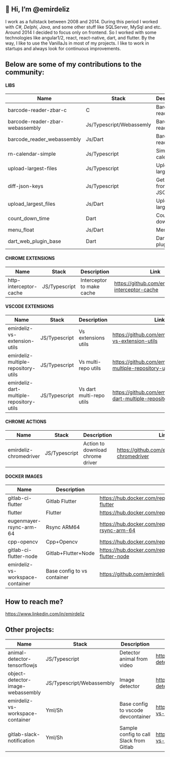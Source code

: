 ## 👋 Hi, I’m @emirdeliz

I work as a fullstack between 2008 and 2014. During this period I worked with *C#, Delphi, Java*, and some other stuff like SQLServer, MySql and etc. Around 2014 I decided to focus only on frontend. So I worked with some technologies like angular1/2, react, react-native, dart, and flutter. By the way, I like to use the VanillaJs in most of my projects. I like to work in startups and always look for continuous improvements.

## Below are some of my contributions to the community:

#### LIBS

| **Name**                        | **Stack**                | **Description**                    | **Link**                                              |
| ------------------------------- | ------------------------ | ---------------------------------- | ----------------------------------------------------- |
| barcode-reader-zbar-c           | C                        | Barcode reader             | https://github.com/emirdeliz/barcode-reader-zbar-c            |
| barcode-reader-zbar-webassembly | Js/Typescript/Webassemly | Barcode reader             | https://www.npmjs.com/package/barcode-reader-zbar-webassembly |
| barcode_reader_webassembly      | Js/Dart                  | Barcode reader             | https://pub.dev/packages/barcode_reader_webassembly           |
| rn-calendar-simple              | Js/Typescript            | Simple calendar            | https://www.npmjs.com/package/rn-calendar-simple              |
| upload-largest-files            | Js/Typescript            | Upload large files         | https://www.npmjs.com/package/upload-largest-files            |
| diff-json-keys                  | Js/Typescript            | Get the diff from two JSON | https://www.npmjs.com/package/diff-json-keys                  |
| upload_largest_files            | Js/Dart                  | Upload large files         | https://pub.dev/packages/upload_largest_files                 |
| count_down_time                 | Dart                     | Count-down timer           | https://pub.dev/packages/count_down_time                      |
| menu_float                      | Js/Dart                  | Menu float                 | https://pub.dev/packages/menu_float                           |
| dart_web_plugin_base            | Dart                     | Dart web plugin base       | https://pub.dev/packages/dart_web_plugin_base                 |

#### CHROME EXTENSIONS

| **Name**                        | **Stack**                | **Description**                    | **Link**                                            |
| ------------------------------- | ------------------------ | ---------------------------------- | --------------------------------------------------- |
| http-interceptor-cache          | JS/Typescript            | Interceptor to make cache          | https://github.com/emirdeliz/http-interceptor-cache |

#### VSCODE EXTENSIONS

| **Name**                                 | **Stack**                | **Description**                    | **Link**                                         |
| ---------------------------------------- | ------------------------ | ---------------------------------- | -------------------------------------------------|
| emirdeliz-vs-extension-utils             | JS/Typescript | Vs extensions utils      | https://github.com/emirdeliz/emirdeliz-vs-extension-utils             |
| emirdeliz-multiple-repository-utils      | JS/Typescript | Vs multi-repo utils      | https://github.com/emirdeliz/emirdeliz-multiple-repository-utils      |
| emirdeliz-dart-multiple-repository-utils | JS/Typescript | Vs dart multi-repo utils | https://github.com/emirdeliz/emirdeliz-dart-multiple-repository-utils |

#### CHROME ACTIONS

| **Name**                        | **Stack**                | **Description**                    | **Link**                                            |
| ------------------------------- | ------------------------ | ---------------------------------- | --------------------------------------------------- |
| emirdeliz-chromedriver          | JS/Typescript            | Action to download chrome driver   | https://github.com/emirdeliz/emirdeliz-chromedriver |

#### DOCKER IMAGES

| **Name**                         | **Description**             |     **Link**                                                               |
| -------------------------------- | --------------------------- | -------------------------------------------------------------------------- |
| gitlab-ci-flutter                | Gitlab Flutter              | https://hub.docker.com/repository/docker/emirdeliz/gitlab-ci-flutter       |
| flutter                          | Flutter                     | https://hub.docker.com/repository/docker/emirdeliz/flutter                 |
| eugenmayer-rsync-arm-64          | Rsync ARM64                 | https://hub.docker.com/repository/docker/emirdeliz/eugenmayer-rsync-arm-64 |
| cpp-opencv                       | Cpp+Opencv                  | https://hub.docker.com/repository/docker/emirdeliz/cpp-opencv              |
| gitlab-ci-flutter-node           | Gitlab+Flutter+Node         | https://hub.docker.com/repository/docker/emirdeliz/gitlab-ci-flutter-node  |
| emirdeliz-vs-workspace-container | Base config to vs container | https://github.com/emirdeliz/emirdeliz-vs-workspace-container              |

## How to reach me?
 https://www.linkedin.com/in/emirdeliz

## Other projects:

| **Name**                                 | **Stack**                 | **Description**                         | **Link**                                                       |
| ---------------------------------------- | ------------------------- | --------------------------------------- | -------------------------------------------------------------- |
| animal-detector-tensorflowjs             | JS/Typescript             | Detector animal from video              | https://github.com/emirdeliz/animal-detector-tensorflowjs      |
| object-detector-image-webassembly        | JS/Typescript/Webassembly | Image detector                          | https://github.com/emirdeliz/object-detector-image-webassembly |
| emirdeliz-vs-workspace-container         | Yml/Sh                    | Base config to vscode devcontainer      | https://github.com/emirdeliz/emirdeliz-vs-workspace-container  |
| gitlab-slack-notification                | Yml/Sh                    | Sample config to call Slack from Gitlab | https://github.com/emirdeliz/emirdeliz-vs-workspace-container  |


<!---
emirdeliz/emirdeliz is a ✨ special ✨ repository because its `README.md` (this file) appears on your GitHub profile.
You can click the Preview link to take a look at your changes.
--->
